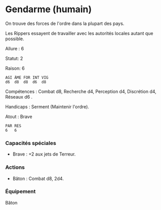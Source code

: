 # Gendarme (humain)

On trouve des forces de l'ordre dans la plupart des pays.

Les Rippers essayent de travailler avec les autorités locales autant que possible.

Allure : 6

Statut: 2

Raison: 6

	AGI	ÂME	FOR	INT	VIG
	d6	d8	d8	d6 	d8

Compétences : Combat d8, Recherche  d4, Perception d4, Discrétion d4, Réseaux d6 .

Handicaps : Serment (Maintenir l'ordre).

Atout : Brave

	PAR RES
	6   6

### Capacités spéciales 

- Brave : +2 aux jets de Terreur.

### Actions

- Bâton : Combat d8, 2d4.

### Équipement

Bâton 
